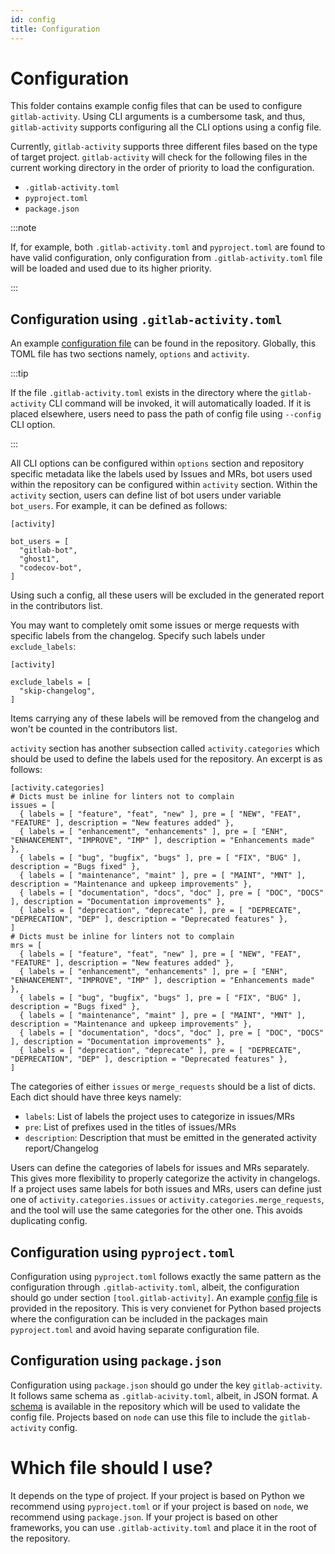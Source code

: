 ```yaml
---
id: config
title: Configuration
---
```


<!-- ../../../example-configs/README.md -->

# Configuration

This folder contains example config files that can be used to configure
`gitlab-activity`. Using CLI arguments is a cumbersome task, and thus,
`gitlab-activity` supports configuring all the CLI options using a config file.

Currently, `gitlab-activity` supports three different files based on the type of
target project. `gitlab-activity` will check for the following files in the current
working directory in the order of priority to load the configuration.

- `.gitlab-activity.toml`
- `pyproject.toml`
- `package.json`

:::note

If, for example, both `.gitlab-activity.toml` and `pyproject.toml` are found to
have valid configuration, only configuration from `.gitlab-activity.toml` file
will be loaded and used due to its higher priority.

:::

## Configuration using `.gitlab-activity.toml`

An example [configuration file](https://gitlab.com/mahendrapaipuri/gitlab-activity/-/blob/main/example-configs/.gitlab-activity.toml)
can be found in the repository. Globally, this
TOML file has two sections namely, `options` and `activity`.

:::tip

If the file `.gitlab-activity.toml` exists in the directory where the
`gitlab-activity` CLI command will be invoked, it will automatically loaded. If it is
placed elsewhere, users need to pass the path of config file using `--config` CLI option.

:::

All CLI options can be configured within `options` section and repository specific
metadata like the labels used by Issues and MRs, bot users used within the repository
can be configured within `activity` section. Within the `activity` section, users can
define list of bot users under variable `bot_users`. For example, it can be defined as follows:

```
[activity]

bot_users = [
  "gitlab-bot",
  "ghost1",
  "codecov-bot",
]
```

Using such a config, all these users will be excluded in
the generated report in the contributors list.

You may want to completely omit some issues or merge requests with specific labels from the changelog.
Specify such labels under `exclude_labels`:

```
[activity]

exclude_labels = [
  "skip-changelog",
]
```

Items carrying any of these labels will be removed from the changelog and won't
be counted in the contributors list.

`activity` section has another subsection called `activity.categories` which should be
used to define the labels used for the repository. An excerpt is as follows:

```
[activity.categories]
# Dicts must be inline for linters not to complain
issues = [
  { labels = [ "feature", "feat", "new" ], pre = [ "NEW", "FEAT", "FEATURE" ], description = "New features added" },
  { labels = [ "enhancement", "enhancements" ], pre = [ "ENH", "ENHANCEMENT", "IMPROVE", "IMP" ], description = "Enhancements made" },
  { labels = [ "bug", "bugfix", "bugs" ], pre = [ "FIX", "BUG" ], description = "Bugs fixed" },
  { labels = [ "maintenance", "maint" ], pre = [ "MAINT", "MNT" ], description = "Maintenance and upkeep improvements" },
  { labels = [ "documentation", "docs", "doc" ], pre = [ "DOC", "DOCS" ], description = "Documentation improvements" },
  { labels = [ "deprecation", "deprecate" ], pre = [ "DEPRECATE", "DEPRECATION", "DEP" ], description = "Deprecated features" },
]
# Dicts must be inline for linters not to complain
mrs = [
  { labels = [ "feature", "feat", "new" ], pre = [ "NEW", "FEAT", "FEATURE" ], description = "New features added" },
  { labels = [ "enhancement", "enhancements" ], pre = [ "ENH", "ENHANCEMENT", "IMPROVE", "IMP" ], description = "Enhancements made" },
  { labels = [ "bug", "bugfix", "bugs" ], pre = [ "FIX", "BUG" ], description = "Bugs fixed" },
  { labels = [ "maintenance", "maint" ], pre = [ "MAINT", "MNT" ], description = "Maintenance and upkeep improvements" },
  { labels = [ "documentation", "docs", "doc" ], pre = [ "DOC", "DOCS" ], description = "Documentation improvements" },
  { labels = [ "deprecation", "deprecate" ], pre = [ "DEPRECATE", "DEPRECATION", "DEP" ], description = "Deprecated features" },
]
```

The categories of either `issues` or `merge_requests` should be a list of dicts. Each
dict should have three keys namely:

- `labels`: List of labels the project uses to categorize in issues/MRs
- `pre`: List of prefixes used in the titles of issues/MRs
- `description`: Description that must be emitted in the generated activity report/Changelog

Users can define the categories of labels for issues and MRs separately. This gives
more flexibility to properly categorize the activity in changelogs. If a project uses
same labels for both issues and MRs, users can define just one of
`activity.categories.issues` or `activity.categories.merge_requests`, and the tool
will use the same categories for the other one. This avoids duplicating config.

## Configuration using `pyproject.toml`

Configuration using `pyproject.toml` follows exactly the same pattern as the
configuration through `.gitlab-activity.toml`, albeit, the configuration should go
under section `[tool.gitlab-activity]`. An example [config file](https://gitlab.com/mahendrapaipuri/gitlab-activity/-/blob/main/example-configs/pyproject.toml)
is provided in the repository. This is very convienet for Python based projects where
the configuration can be included in the packages main `pyproject.toml` and avoid
having separate configuration file.

## Configuration using `package.json`

Configuration using `package.json` should go under the key `gitlab-activity`. It
follows same schema as `.gitlab-acivity.toml`, albeit, in JSON format.
A [schema](https://gitlab.com/mahendrapaipuri/gitlab-activity/-/blob/main/gitlab_activity/schema.json)
is available in the repository which will be used to validate the config file. Projects
based on `node` can use this file to include the `gitlab-activity` config.

# Which file should I use?

It depends on the type of project. If your project is based on Python we recommend using
`pyproject.toml` or if your project is based on `node`, we recommend using `package.json`.
If your project is based on other frameworks, you can use `.gitlab-activity.toml` and
place it in the root of the repository.
